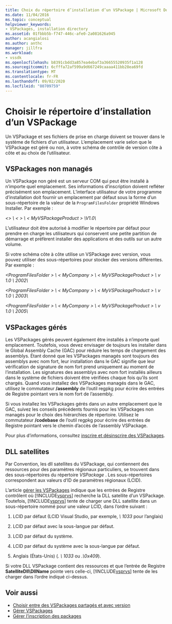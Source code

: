 ```yaml
---
title: Choix du répertoire d’installation d’un VSPackage | Microsoft Docs
ms.date: 11/04/2016
ms.topic: conceptual
helpviewer_keywords:
- VSPackages, installation directory
ms.assetid: 01fbbb5b-f747-446c-afe0-2a081626a945
author: acangialosi
ms.author: anthc
manager: jillfra
ms.workload:
- vssdk
ms.openlocfilehash: b8391cbdd3a857ea4ebaf3a36655520935f1a128
ms.sourcegitcommit: 6cfffa72af599a9d667249caaaa411bb28ea69fd
ms.translationtype: MT
ms.contentlocale: fr-FR
ms.lasthandoff: 09/02/2020
ms.locfileid: "80709759"
---
```

# <a name="choose-the-installation-directory-for-a-vspackage"></a>Choisir le répertoire d’installation d’un VSPackage
Un VSPackage et ses fichiers de prise en charge doivent se trouver dans le système de fichiers d’un utilisateur. L’emplacement varie selon que le VSPackage est géré ou non, à votre schéma de contrôle de version côte à côte et au choix de l’utilisateur.

## <a name="unmanaged-vspackages"></a>VSPackages non managés
 Un VSPackage non géré est un serveur COM qui peut être installé à n’importe quel emplacement. Ses informations d’inscription doivent refléter précisément son emplacement. L’interface utilisateur de votre programme d’installation doit fournir un emplacement par défaut sous la forme d’un sous-répertoire de la valeur de la `ProgramFilesFolder` propriété Windows Installer. Par exemple :

*&lt;&gt; \\ &lt; &gt; \\ &lt; MyVSPackageProduct &gt; \V1.0\\*

 L’utilisateur doit être autorisé à modifier le répertoire par défaut pour prendre en charge les utilisateurs qui conservent une petite partition de démarrage et préfèrent installer des applications et des outils sur un autre volume.

 Si votre schéma côte à côte utilise un VSPackage avec version, vous pouvez utiliser des sous-répertoires pour stocker des versions différentes. Par exemple :

 *&lt;ProgramFilesFolder &gt; \\ &lt; MyCompany &gt; \\ &lt; MyVSPackageProduct &gt; \\ v 1.0 \\ 2002\\*

 *&lt;ProgramFilesFolder &gt; \\ &lt; MyCompany &gt; \\ &lt; MyVSPackageProduct &gt; \\ v 1.0 \\ 2003\\*

 *&lt;ProgramFilesFolder &gt; \\ &lt; MyCompany &gt; \\ &lt; MyVSPackageProduct &gt; \\ v 1.0 \\ 2005\\*

## <a name="managed-vspackages"></a>VSPackages gérés
 Les VSPackages gérés peuvent également être installés à n’importe quel emplacement. Toutefois, vous devez envisager de toujours les installer dans le Global Assembly Cache (GAC) pour réduire les temps de chargement des assemblys. Étant donné que les VSPackages managés sont toujours des assemblys avec nom fort, leur installation dans le GAC signifie que leur vérification de signature de nom fort prend uniquement au moment de l’installation. Les signatures des assemblys avec nom fort installés ailleurs dans le système de fichiers doivent être vérifiées chaque fois qu’ils sont chargés. Quand vous installez des VSPackages managés dans le GAC, utilisez le commutateur **/assembly** de l’outil regpkg pour écrire des entrées de Registre pointant vers le nom fort de l’assembly.

 Si vous installez les VSPackages gérés dans un autre emplacement que le GAC, suivez les conseils précédents fournis pour les VSPackages non managés pour le choix des hiérarchies de répertoire. Utilisez le commutateur **/codebase** de l’outil regpkg pour écrire des entrées de Registre pointant vers le chemin d’accès de l’assembly VSPackage.

 Pour plus d’informations, consultez [inscrire et désinscrire des VSPackages](../../extensibility/registering-and-unregistering-vspackages.md).

## <a name="satellite-dlls"></a>DLL satellites
 Par Convention, les dll satellites du VSPackage, qui contiennent des ressources pour des paramètres régionaux particuliers, se trouvent dans des sous-répertoires du répertoire *VSPackage* . Les sous-répertoires correspondent aux valeurs d’ID de paramètres régionaux (LCID).

 L’article [gérer les VSPackages](../../extensibility/managing-vspackages.md) indique que les entrées de Registre contrôlent où [!INCLUDE[vsprvs](../../code-quality/includes/vsprvs_md.md)] recherche la DLL satellite d’un VSPackage. Toutefois, [!INCLUDE[vsprvs](../../code-quality/includes/vsprvs_md.md)] tente de charger une DLL satellite dans un sous-répertoire nommé pour une valeur LCID, dans l’ordre suivant :

1. LCID par défaut (LCID Visual Studio, par exemple, *\ 1033* pour l’anglais)

2. LCID par défaut avec la sous-langue par défaut.

3. LCID par défaut du système.

4. LCID par défaut du système avec la sous-langue par défaut.

5. Anglais (États-Unis) (*. \ 1033* ou *.\0x409*).

Si votre DLL VSPackage contient des ressources et que l’entrée de Registre **SatelliteDll\DllName** pointe vers celle-ci, [!INCLUDE[vsprvs](../../code-quality/includes/vsprvs_md.md)] tente de les charger dans l’ordre indiqué ci-dessus.

## <a name="see-also"></a>Voir aussi
- [Choisir entre des VSPackages partagés et avec version](../../extensibility/choosing-between-shared-and-versioned-vspackages.md)
- [Gérer VSPackages](../../extensibility/managing-vspackages.md)
- [Gérer l’inscription des packages](https://msdn.microsoft.com/library/f69e0ea3-6a92-4639-8ca9-4c9c210e58a1)
